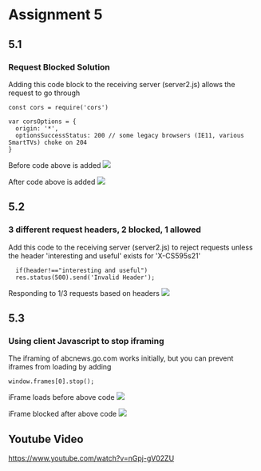 # Assignment 5
## 5.1
### Request Blocked Solution

Adding this code block to the receiving server (server2.js) allows the request to go through
```
const cors = require('cors')

var corsOptions = {
  origin: '*',
  optionsSuccessStatus: 200 // some legacy browsers (IE11, various SmartTVs) choke on 204 
}
```

Before code above is added
![](https://github.com/MylesTillman495/cs595-s21/blob/main/assignments/Tillman/5/images/5.1_request_failed.png)

After code above is added
![](https://github.com/MylesTillman495/cs595-s21/blob/main/assignments/Tillman/5/images/5.1_request_succeed.png)

## 5.2
### 3 different request headers, 2 blocked, 1 allowed
Add this code to the receiving server (server2.js) to reject requests unless the header 'interesting and useful' exists for 'X-CS595s21'
```  let header = req.get('X-CS595s21');
  if(header!=="interesting and useful")
  res.status(500).send('Invalid Header');
  ```

  Responding to 1/3 requests based on headers
  ![](https://github.com/MylesTillman495/cs595-s21/blob/main/assignments/Tillman/5/images/5.2_filter_requests_based_on_header.png)
  


## 5.3
### Using client Javascript to stop iframing
The iframing of abcnews.go.com works initially, but you can prevent iframes from loading by adding

```
window.frames[0].stop();
```

iFrame loads before above code
  ![](https://github.com/MylesTillman495/cs595-s21/blob/main/assignments/Tillman/5/images/5.3_before_stop_loading.png)

iFrame blocked after above code
  ![](https://github.com/MylesTillman495/cs595-s21/blob/main/assignments/Tillman/5/images/5.3_after_stop_loading.png)


## Youtube Video
https://www.youtube.com/watch?v=nGpj-gV02ZU
